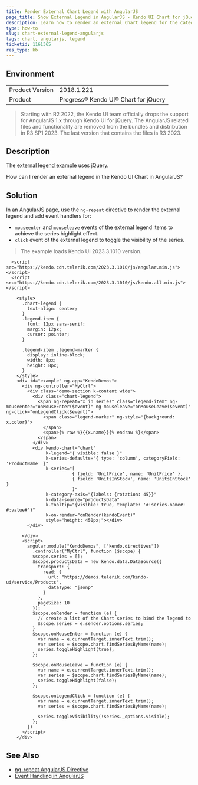 ```yaml
---
title: Render External Chart Legend with AngularJS
page_title: Show External Legend in AngularJS - Kendo UI Chart for jQuery
description: Learn how to render an external Chart legend for the categorical series when working with Kendo UI in AngularJS applications.
type: how-to
slug: chart-external-legend-angularjs
tags: chart, angularjs, legend
ticketid: 1161365
res_type: kb
---
```


## Environment

<table>
	<tr>
		<td>Product Version</td>
		<td>2018.1.221</td>
	</tr>
	<tr>
		<td>Product</td>
		<td>Progress® Kendo UI® Chart for jQuery</td>
	</tr>
</table>

> Starting with R2 2022, the Kendo UI team officially drops the support for AngularJS 1.x through Kendo UI for jQuery. The AngularJS related files and functionality are removed from the bundles and distribution in R3 SP1 2023. The last version that contains the files is R3 2023.

## Description

The [external legend example](https://docs.telerik.com/kendo-ui/controls/charts/how-to/appearance/external-legend) uses jQuery.

How can I render an external legend in the Kendo UI Chart in AngularJS?

## Solution

In an AngularJS page, use the `ng-repeat` directive to render the external legend and add event handlers for:

* `mouseenter` and `mouseleave` events of the external legend items to achieve the series highlight effect.
* `click` event of the external legend to toggle the visibility of the series.

> The example loads Kendo UI 2023.3.1010 version.

```dojo
  <script src="https://kendo.cdn.telerik.com/2023.3.1010/js/angular.min.js"></script>
  <script src="https://kendo.cdn.telerik.com/2023.3.1010/js/kendo.all.min.js"></script>

    <style>
      .chart-legend {
        text-align: center;
      }
      .legend-item {
        font: 12px sans-serif;
        margin: 12px;
        cursor: pointer;
      }

      .legend-item .legend-marker {
        display: inline-block;
        width: 8px;
        height: 8px;
      }
    </style>
    <div id="example" ng-app="KendoDemos">
      <div ng-controller="MyCtrl">
        <div class="demo-section k-content wide">
          <div class="chart-legend">
            <span ng-repeat="x in series" class="legend-item" ng-mouseenter="onMouseEnter($event)" ng-mouseleave="onMouseLeave($event)" ng-click="onLegendClick($event)">
              <span class="legend-marker" ng-style="{background: x.color}">
              </span>
              <span>{% raw %}{{x.name}}{% endraw %}</span>
            </span>
          </div>
          <div kendo-chart="chart"
               k-legend="{ visible: false }"
               k-series-defaults="{ type: 'column', categoryField: 'ProductName' }"
               k-series="[
                         { field: 'UnitPrice', name: 'UnitPrice' },
                         { field: 'UnitsInStock', name: 'UnitsInStock' }
                         ]"
               k-category-axis="{labels: {rotation: 45}}"
               k-data-source="productsData"
               k-tooltip="{visible: true, template: '#:series.name#: #:value#'}"
               k-on-render="onRender(kendoEvent)"
               style="height: 450px;"></div>
        </div>

      </div>
      <script>
        angular.module("KendoDemos", ["kendo.directives"])
          .controller("MyCtrl", function ($scope) {
          $scope.series = [];
          $scope.productsData = new kendo.data.DataSource({
            transport: {
              read: {
                url: "https://demos.telerik.com/kendo-ui/service/Products",
                dataType: "jsonp"
              }
            },
            pageSize: 10
          });
          $scope.onRender = function (e) {
            // create a list of the Chart series to bind the legend to
            $scope.series = e.sender.options.series;
          }
          $scope.onMouseEnter = function (e) {
            var name = e.currentTarget.innerText.trim();
            var series = $scope.chart.findSeriesByName(name);
            series.toggleHighlight(true);
          };

          $scope.onMouseLeave = function (e) {
            var name = e.currentTarget.innerText.trim();
            var series = $scope.chart.findSeriesByName(name);
            series.toggleHighlight(false);
          };

          $scope.onLegendClick = function (e) {
            var name = e.currentTarget.innerText.trim();
            var series = $scope.chart.findSeriesByName(name);

            series.toggleVisibility(!series._options.visible);
          };
        })
      </script>
    </div>
```

## See Also

* [ng-repeat AngularJS Directive](https://docs.angularjs.org/api/ng/directive/ngRepeat)
* [Event Handling in AngularJS](https://www.w3schools.com/angular/angular_events.asp)
